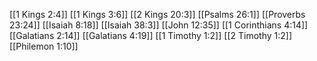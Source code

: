 [[1 Kings 2:4]]
[[1 Kings 3:6]]
[[2 Kings 20:3]]
[[Psalms 26:1]]
[[Proverbs 23:24]]
[[Isaiah 8:18]]
[[Isaiah 38:3]]
[[John 12:35]]
[[1 Corinthians 4:14]]
[[Galatians 2:14]]
[[Galatians 4:19]]
[[1 Timothy 1:2]]
[[2 Timothy 1:2]]
[[Philemon 1:10]]
